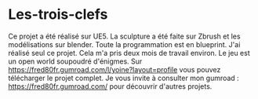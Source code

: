 # Les-trois-clefs
Ce projet a été réalisé sur UE5. La sculpture a été faite sur Zbrush et les modélisations sur blender. Toute la programmation est en blueprint. J'ai réalisé seul ce projet. Cela m'a pris deux mois de travail environ. Le jeu est un open world soupoudré d'énigmes. Sur 
https://fred80fr.gumroad.com/l/yoine?layout=profile vous pouvez télécharger le projet complet. Je vous invite à consulter mon gumroad : https://fred80fr.gumroad.com/ pour découvrir d'autres projets. 
